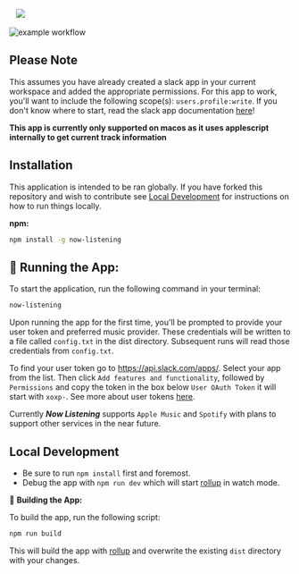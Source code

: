 &nbsp;&nbsp;
<img src="https://github.com/thispastwinter/now-listening/blob/main/images/banner.png?raw=true" />
&nbsp;&nbsp;

![example workflow](https://github.com/thispastwinter/now-listening/actions/workflows/CI.yml/badge.svg)

## Please Note

This assumes you have already created a slack app in your current workspace and added the appropriate permissions. For this app to work, you'll want to include the following scope(s): `users.profile:write`. If you don't know where to start, read the slack app documentation [here](https://api.slack.com/start/apps)!

**This app is currently only supported on macos as it uses applescript internally to get current track information**

## Installation

This application is intended to be ran globally. If you have forked this repository and wish to contribute see [Local Development](#local-development) for instructions on how to run things locally.

**npm:**

```bash
npm install -g now-listening
```

## 🏃 Running the App:

To start the application, run the following command in your terminal:

```bash
now-listening
```

Upon running the app for the first time, you'll be prompted to provide your user token and preferred music provider. These credentials will be written to a file called `config.txt` in the dist directory. Subsequent runs will read those credentials from `config.txt`.

To find your user token go to https://api.slack.com/apps/. Select your app from the list. Then click `Add features and functionality`, followed by `Permissions` and copy the token in the box below `User OAuth Token` it will start with `xoxp-`. See more about user tokens [here](https://api.slack.com/authentication/token-types#user).

Currently **_Now Listening_** supports `Apple Music` and `Spotify` with plans to support other services in the near future.

## Local Development

- Be sure to run `npm install` first and foremost.
- Debug the app with `npm run dev` which will start [rollup](https://rollupjs.org/) in watch mode.

🔨 **Building the App:**

To build the app, run the following script:

```bash
npm run build
```

This will build the app with [rollup](https://rollupjs.org/) and overwrite the existing `dist` directory with your changes.
